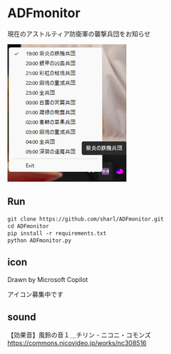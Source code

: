 # ADFmonitor

現在のアストルティア防衛軍の襲撃兵団をお知らせ

![](Assets/image.png)

## Run

```
git clone https://github.com/sharl/ADFmonitor.git
cd ADFmonitor
pip install -r requirements.txt
python ADFmonitor.py
```

## icon
Drawn by Microsoft Copilot

アイコン募集中です

## sound
【効果音】風鈴の音１＿チリン - ニコニ・コモンズ
https://commons.nicovideo.jp/works/nc308516
